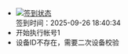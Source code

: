 - [![签到状态](https://github.com/p7wm/Cloud189-Actions/actions/workflows/main.yml/badge.svg?branch=main)](https://github.com/p7wm/Cloud189-Actions/actions/workflows/main.yml) <br> 签到时间：2025-09-26 18:40:34
- 开始执行帐号1
- 设备ID不存在，需要二次设备校验
